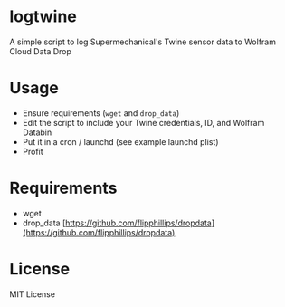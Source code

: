 # logtwine
A simple script to log Supermechanical's Twine sensor data to Wolfram Cloud Data Drop

# Usage

* Ensure requirements (`wget` and `drop_data`)
* Edit the script to include your Twine credentials, ID, and Wolfram Databin
* Put it in a cron / launchd (see example launchd plist)
* Profit

# Requirements

* wget
* drop_data [https://github.com/flipphillips/dropdata](https://github.com/flipphillips/dropdata)

# License

MIT License
